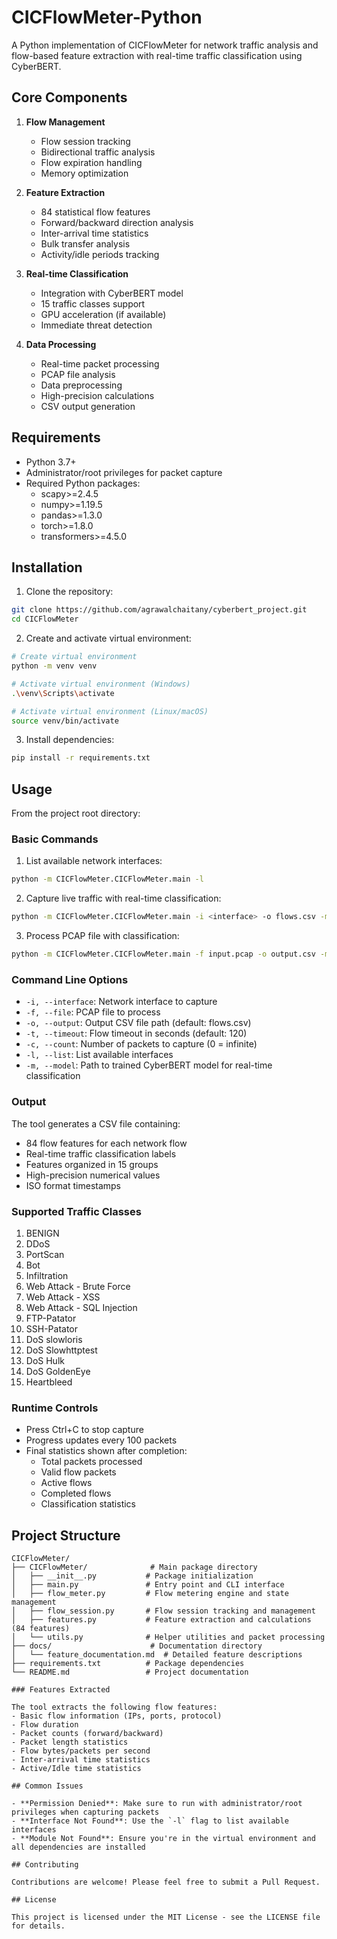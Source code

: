 # CICFlowMeter-Python

A Python implementation of CICFlowMeter for network traffic analysis and flow-based feature extraction with real-time traffic classification using CyberBERT.

## Core Components

1. **Flow Management**
   - Flow session tracking
   - Bidirectional traffic analysis 
   - Flow expiration handling
   - Memory optimization

2. **Feature Extraction**
   - 84 statistical flow features
   - Forward/backward direction analysis
   - Inter-arrival time statistics
   - Bulk transfer analysis
   - Activity/idle periods tracking

3. **Real-time Classification**
   - Integration with CyberBERT model
   - 15 traffic classes support
   - GPU acceleration (if available)
   - Immediate threat detection

4. **Data Processing**
   - Real-time packet processing
   - PCAP file analysis
   - Data preprocessing
   - High-precision calculations
   - CSV output generation

## Requirements

- Python 3.7+
- Administrator/root privileges for packet capture
- Required Python packages:
  - scapy>=2.4.5
  - numpy>=1.19.5
  - pandas>=1.3.0
  - torch>=1.8.0
  - transformers>=4.5.0

## Installation

1. Clone the repository:
```bash
git clone https://github.com/agrawalchaitany/cyberbert_project.git
cd CICFlowMeter
```

2. Create and activate virtual environment:
```bash
# Create virtual environment
python -m venv venv

# Activate virtual environment (Windows)
.\venv\Scripts\activate

# Activate virtual environment (Linux/macOS)
source venv/bin/activate
```

3. Install dependencies:
```bash
pip install -r requirements.txt
```

## Usage

From the project root directory:

### Basic Commands

1. List available network interfaces:
```bash
python -m CICFlowMeter.CICFlowMeter.main -l
```

2. Capture live traffic with real-time classification:
```bash
python -m CICFlowMeter.CICFlowMeter.main -i <interface> -o flows.csv -m models/cyberbert_model
```

3. Process PCAP file with classification:
```bash
python -m CICFlowMeter.CICFlowMeter.main -f input.pcap -o output.csv -m models/cyberbert_model
```

### Command Line Options

- `-i, --interface`: Network interface to capture
- `-f, --file`: PCAP file to process
- `-o, --output`: Output CSV file path (default: flows.csv)
- `-t, --timeout`: Flow timeout in seconds (default: 120)
- `-c, --count`: Number of packets to capture (0 = infinite)
- `-l, --list`: List available interfaces
- `-m, --model`: Path to trained CyberBERT model for real-time classification

### Output

The tool generates a CSV file containing:
- 84 flow features for each network flow
- Real-time traffic classification labels
- Features organized in 15 groups
- High-precision numerical values
- ISO format timestamps

### Supported Traffic Classes

1. BENIGN
2. DDoS
3. PortScan
4. Bot
5. Infiltration
6. Web Attack - Brute Force
7. Web Attack - XSS
8. Web Attack - SQL Injection
9. FTP-Patator
10. SSH-Patator
11. DoS slowloris
12. DoS Slowhttptest
13. DoS Hulk
14. DoS GoldenEye
15. Heartbleed

### Runtime Controls

- Press Ctrl+C to stop capture
- Progress updates every 100 packets
- Final statistics shown after completion:
  - Total packets processed
  - Valid flow packets
  - Active flows
  - Completed flows
  - Classification statistics

## Project Structure

```
CICFlowMeter/
├── CICFlowMeter/              # Main package directory
│   ├── __init__.py           # Package initialization
│   ├── main.py               # Entry point and CLI interface
│   ├── flow_meter.py         # Flow metering engine and state management
│   ├── flow_session.py       # Flow session tracking and management
│   ├── features.py           # Feature extraction and calculations (84 features)
│   └── utils.py              # Helper utilities and packet processing
├── docs/                      # Documentation directory
│   └── feature_documentation.md  # Detailed feature descriptions
├── requirements.txt          # Package dependencies
└── README.md                 # Project documentation

### Features Extracted

The tool extracts the following flow features:
- Basic flow information (IPs, ports, protocol)
- Flow duration
- Packet counts (forward/backward)
- Packet length statistics
- Flow bytes/packets per second
- Inter-arrival time statistics
- Active/Idle time statistics

## Common Issues

- **Permission Denied**: Make sure to run with administrator/root privileges when capturing packets
- **Interface Not Found**: Use the `-l` flag to list available interfaces
- **Module Not Found**: Ensure you're in the virtual environment and all dependencies are installed

## Contributing

Contributions are welcome! Please feel free to submit a Pull Request.

## License

This project is licensed under the MIT License - see the LICENSE file for details.
